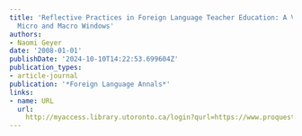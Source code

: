 ```yaml
---
title: 'Reflective Practices in Foreign Language Teacher Education: A View through
  Micro and Macro Windows'
authors:
- Naomi Geyer
date: '2008-01-01'
publishDate: '2024-10-10T14:22:53.699604Z'
publication_types:
- article-journal
publication: '*Foreign Language Annals*'
links:
- name: URL
  url: 
    http://myaccess.library.utoronto.ca/login?qurl=https://www.proquest.com/docview/61883827?accountid=14771&bdid=38382&_bd=MR%2B0pws9TAMRJ%2FtaLChCEqu7g7c%3D
---
```

